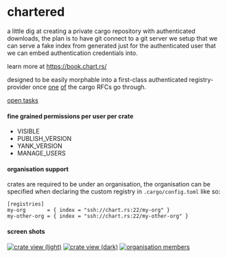 # chartered

a little dig at creating a private cargo repository with authenticated downloads, the plan is to have git connect to
a git server we setup that we can serve a fake index from generated just for the authenticated user that we can embed
authentication credentials into.

learn more at https://book.chart.rs/

designed to be easily morphable into a first-class authenticated registry-provider once [one][1] [of][2] the cargo RFCs go
through.

[1]: https://github.com/rust-lang/rfcs/pull/2719
[2]: https://github.com/rust-lang/rfcs/pull/3139

[open tasks](https://github.com/w4/chartered/issues)

#### fine grained permissions per user per crate

- VISIBLE
- PUBLISH_VERSION
- YANK_VERSION
- MANAGE_USERS

#### organisation support

crates are required to be under an organisation, the organisation can be specified when declaring the custom registry
in `.cargo/config.toml` like so:

```
[registries]
my-org       = { index = "ssh://chart.rs:22/my-org" }
my-other-org = { index = "ssh://chart.rs:22/my-other-org" }
```

#### screen shots

<a href=".github/imgs/crate-view-light.png"><img src=".github/imgs/crate-view-light.png" alt="crate view (light)"></a>
<a href=".github/imgs/crate-view-dark.png"><img src=".github/imgs/crate-view-dark.png" alt="crate view (dark)"></a>
<a href=".github/imgs/org-members.png"><img src=".github/imgs/org-members.png" alt="organisation members"></a>